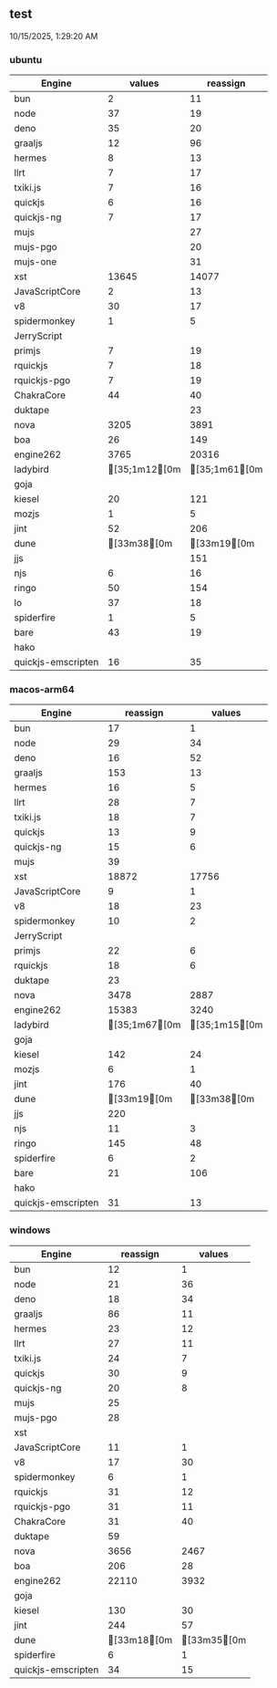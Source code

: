 
## test
10/15/2025, 1:29:20 AM

### ubuntu
| Engine | values | reassign |
| --- | --- | --- |
| bun | 2 | 11 |
| node | 37 | 19 |
| deno | 35 | 20 |
| graaljs | 12 | 96 |
| hermes | 8 | 13 |
| llrt | 7 | 17 |
| txiki.js | 7 | 16 |
| quickjs | 6 | 16 |
| quickjs-ng | 7 | 17 |
| mujs |  | 27 |
| mujs-pgo |  | 20 |
| mujs-one |  | 31 |
| xst | 13645 | 14077 |
| JavaScriptCore | 2 | 13 |
| v8 | 30 | 17 |
| spidermonkey | 1 | 5 |
| JerryScript |  |  |
| primjs | 7 | 19 |
| rquickjs | 7 | 18 |
| rquickjs-pgo | 7 | 19 |
| ChakraCore | 44 | 40 |
| duktape |  | 23 |
| nova | 3205 | 3891 |
| boa | 26 | 149 |
| engine262 | 3765 | 20316 |
| ladybird | [35;1m12[0m | [35;1m61[0m |
| goja |  |  |
| kiesel | 20 | 121 |
| mozjs | 1 | 5 |
| jint | 52 | 206 |
| dune | [33m38[0m | [33m19[0m |
| jjs |  | 151 |
| njs | 6 | 16 |
| ringo | 50 | 154 |
| lo | 37 | 18 |
| spiderfire | 1 | 5 |
| bare | 43 | 19 |
| hako |  |  |
| quickjs-emscripten | 16 | 35 |
### macos-arm64
| Engine | reassign | values |
| --- | --- | --- |
| bun | 17 | 1 |
| node | 29 | 34 |
| deno | 16 | 52 |
| graaljs | 153 | 13 |
| hermes | 16 | 5 |
| llrt | 28 | 7 |
| txiki.js | 18 | 7 |
| quickjs | 13 | 9 |
| quickjs-ng | 15 | 6 |
| mujs | 39 |  |
| xst | 18872 | 17756 |
| JavaScriptCore | 9 | 1 |
| v8 | 18 | 23 |
| spidermonkey | 10 | 2 |
| JerryScript |  |  |
| primjs | 22 | 6 |
| rquickjs | 18 | 6 |
| duktape | 23 |  |
| nova | 3478 | 2887 |
| engine262 | 15383 | 3240 |
| ladybird | [35;1m67[0m | [35;1m15[0m |
| goja |  |  |
| kiesel | 142 | 24 |
| mozjs | 6 | 1 |
| jint | 176 | 40 |
| dune | [33m19[0m | [33m38[0m |
| jjs | 220 |  |
| njs | 11 | 3 |
| ringo | 145 | 48 |
| spiderfire | 6 | 2 |
| bare | 21 | 106 |
| hako |  |  |
| quickjs-emscripten | 31 | 13 |
### windows
| Engine | reassign | values |
| --- | --- | --- |
| bun | 12 | 1 |
| node | 21 | 36 |
| deno | 18 | 34 |
| graaljs | 86 | 11 |
| hermes | 23 | 12 |
| llrt | 27 | 11 |
| txiki.js | 24 | 7 |
| quickjs | 30 | 9 |
| quickjs-ng | 20 | 8 |
| mujs | 25 |  |
| mujs-pgo | 28 |  |
| xst |  |  |
| JavaScriptCore | 11 | 1 |
| v8 | 17 | 30 |
| spidermonkey | 6 | 1 |
| rquickjs | 31 | 12 |
| rquickjs-pgo | 31 | 11 |
| ChakraCore | 31 | 40 |
| duktape | 59 |  |
| nova | 3656 | 2467 |
| boa | 206 | 28 |
| engine262 | 22110 | 3932 |
| goja |  |  |
| kiesel | 130 | 30 |
| jint | 244 | 57 |
| dune | [33m18[0m | [33m35[0m |
| spiderfire | 6 | 1 |
| quickjs-emscripten | 34 | 15 |
